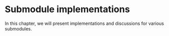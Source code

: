 # Submodule implementations

In this chapter, we will present implementations and discussions for various submodules.
